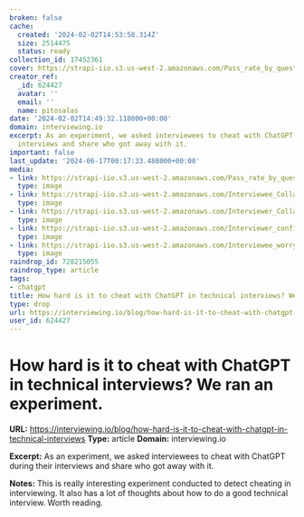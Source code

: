 ```yaml
---
broken: false
cache:
  created: '2024-02-02T14:53:58.314Z'
  size: 2514475
  status: ready
collection_id: 17452361
cover: https://strapi-iio.s3.us-west-2.amazonaws.com/Pass_rate_by_question_type_when_trying_to_cheat_with_Chat_GPT_c20c87712e.png
creator_ref:
  _id: 624427
  avatar: ''
  email: ''
  name: pitosalas
date: '2024-02-02T14:49:32.118000+00:00'
domain: interviewing.io
excerpt: As an experiment, we asked interviewees to cheat with ChatGPT during their
  interviews and share who got away with it.
important: false
last_update: '2024-06-17T00:17:33.488000+00:00'
media:
- link: https://strapi-iio.s3.us-west-2.amazonaws.com/Pass_rate_by_question_type_when_trying_to_cheat_with_Chat_GPT_c20c87712e.png
  type: image
- link: https://strapi-iio.s3.us-west-2.amazonaws.com/Interviewee_Collage_Survey_88a5b0a095.jpg
  type: image
- link: https://strapi-iio.s3.us-west-2.amazonaws.com/Interviewer_Collage_Survey_a0e0cf80fb.jpg
  type: image
- link: https://strapi-iio.s3.us-west-2.amazonaws.com/Interviewer_confidence_61b40b9ce1.png
  type: image
- link: https://strapi-iio.s3.us-west-2.amazonaws.com/Interviewee_worry_level_6d1445e631.png
  type: image
raindrop_id: 728215055
raindrop_type: article
tags:
- chatgpt
title: How hard is it to cheat with ChatGPT in technical interviews? We ran an experiment.
type: drop
url: https://interviewing.io/blog/how-hard-is-it-to-cheat-with-chatgpt-in-technical-interviews
user_id: 624427
---
```


# How hard is it to cheat with ChatGPT in technical interviews? We ran an experiment.

**URL:** https://interviewing.io/blog/how-hard-is-it-to-cheat-with-chatgpt-in-technical-interviews
**Type:** article
**Domain:** interviewing.io

**Excerpt:** As an experiment, we asked interviewees to cheat with ChatGPT during their interviews and share who got away with it.

**Notes:**
This is really interesting experiment conducted to detect cheating in interviewing. It also has a lot of thoughts about how to do a good technical interview. Worth reading.
